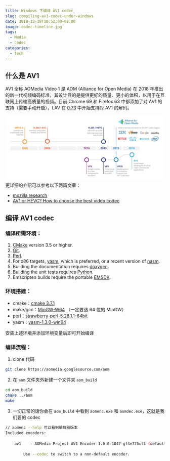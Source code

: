 ```yaml
---
title: Windows 下编译 AV1 codec
slug: compiling-av1-codec-under-windows
date: 2018-12-18T10:52:00+08:00
image: codec-timeline.jpg
tags:
  - Media
  - Codec
categories:
  - tech
---
```


## 什么是 AV1

AV1 全称 AOMedia Video 1 是 AOM (Alliance for Open Media) 在 2018 年推出的新一代视频编码标准，其设计目的是提供更好的质量、更小的体积，以用于在互联网上传输高质量的视频。目前 Chrome 69 和 Firefox 63 中都添加了对 AV1 的支持（需要手动开启），LAV 在 [0.73](https://github.com/Nevcairiel/LAVFilters/releases/tag/0.73) 中开始支持对 AV1 的解码。

<!--more-->

![codec timeline](codec-timeline.jpg)
更详细的介绍可以参考以下两篇文章：

- [mozilla research](https://research.mozilla.org/av1-media-codecs/)
- [AV1 or HEVC? How to choose the best video codec](https://www.theoplayer.com/blog/av1-hevc-comparative-look-video-codecs)

## 编译 AV1 codec

### 编译所需环境：

1.  [CMake](https://cmake.org/) version 3.5 or higher.
2.  [Git](https://git-scm.com/).
3.  [Perl](https://www.perl.org/).
4.  For x86 targets, [yasm](http://yasm.tortall.net/), which is preferred, or a recent version of [nasm](http://www.nasm.us/).
5.  Building the documentation requires [doxygen](http://doxygen.org/).
6.  Building the unit tests requires [Python](https://www.python.org/).
7.  Emscripten builds require the portable [EMSDK](https://kripken.github.io/emscripten-site/index.html).

### 环境搭建：

- cmake：[cmake 3.7.1](https://cmake.org/download/)
- make/gcc：[MinGW-W64](https://mingw-w64.org/) （一定要选 64 位的 MinGW）
- perl：[strawberry-perl-5.28.1.1-64bit](http://strawberryperl.com/download/5.28.1.1/strawberry-perl-5.28.1.1-64bit.msi)
- yasm：[yasm-1.3.0-win64](http://www.tortall.net/projects/yasm/releases/yasm-1.3.0-win64.exe)

安装上述环境并添加环境变量后即可开始编译

### 编译流程：

1.  clone 代码

```bash
git clone https://aomedia.googlesource.com/aom
```

2.  在 `aom` 文件夹外新建一个文件夹 `aom_build`

```bash
cd aom_build
cmake ../aom
make
```

3.  一切正常的话你会在 `aom_build` 中看到 `aomenc.exe` 和 `aomdec.exe`，这就是我们要的 codec

```bash
// aomenc --help 可以看到编码器版本
Included encoders:

    av1    - AOMedia Project AV1 Encoder 1.0.0-1047-gf4e775cf3 (default)

        Use --codec to switch to a non-default encoder.
```
